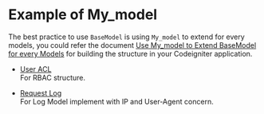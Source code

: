 Example of My_model
===================

The best practice to use `BaseModel` is using `My_model` to extend for every models, you could refer the document [Use My_model to Extend BaseModel for every Models](https://github.com/nueip/codeigniter-model#use-my_model-to-extend-base-model-for-every-models) for building the structure in your Codeigniter application.

- [User ACL](userACL)  
  For RBAC structure.

- [Request Log](requestLog)  
  For Log Model implement with IP and User-Agent concern.
